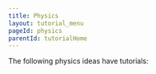 ```yaml
---
title: Physics
layout: tutorial_menu
pageId: physics
parentId: tutorialHome
---
```



The following physics ideas have tutorials:


